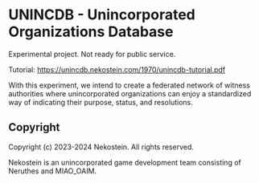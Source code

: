 # UNINCDB - Unincorporated Organizations Database

Experimental project. Not ready for public service.

Tutorial: https://unincdb.nekostein.com/1970/unincdb-tutorial.pdf

With this experiment, we intend to create a federated network of witness authorities where unincorporated organizations can enjoy a standardized way of indicating their purpose, status, and resolutions.


## Copyright

Copyright (c) 2023-2024 Nekostein. All rights reserved.

Nekostein is an unincorporated game development team consisting of Neruthes and MIAO_OAIM.
